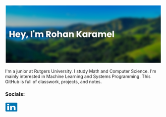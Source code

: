 [![MasterHead](banner.png)]((https://github.com/rakdcolon))

I'm a junior at Rutgers University. I study Math and Computer Science. I'm mainly interested in Machine Learning and Systems Programming.
This GitHub is full of classwork, projects, and notes.

<h3 align="left">Socials:</h3>
<p align="left">
<a href="https://www.linkedin.com/in/rohan-k-225559227/" target="blank"><img align="center" src="https://github.com/devicons/devicon/blob/master/icons/linkedin/linkedin-original.svg" alt="" height="30" width="40" /></a>
</p>

<!---
rakdcolon/rakdcolon is a ✨ special ✨ repository because its `README.md` (this file) appears on your GitHub profile.
You can click the Preview link to take a look at your changes.
--->

